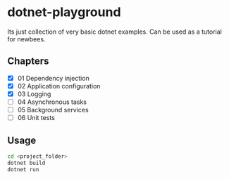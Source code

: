 # dotnet-playground
Its just collection of very basic dotnet examples. Can be used as a tutorial for newbees.

## Chapters
- [x] 01 Dependency injection
- [x] 02 Application configuration
- [x] 03 Logging
- [ ] 04 Asynchronous tasks
- [ ] 05 Background services
- [ ] 06 Unit tests

## Usage

```bash
cd <project_folder>
dotnet build
dotnet run
```
